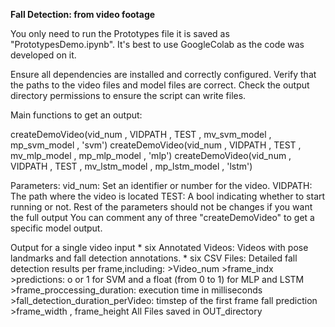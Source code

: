 **Fall Detection: from video footage**

You only need to run the Prototypes file it is saved as "PrototypesDemo.ipynb".
It's best to use GoogleColab as the code was developed on it. 

Ensure all dependencies are installed and correctly configured.
Verify that the paths to the video files and model files are correct.
Check the output directory permissions to ensure the script can write files.


Main functions to get an output:

createDemoVideo(vid_num , VIDPATH , TEST , mv_svm_model , mp_svm_model , 'svm')
createDemoVideo(vid_num , VIDPATH , TEST , mv_mlp_model , mp_mlp_model , 'mlp')
createDemoVideo(vid_num , VIDPATH , TEST , mv_lstm_model , mp_lstm_model , 'lstm')

Parameters:
vid_num: Set an identifier or number for the video.
VIDPATH: The path where the video is located
TEST:  A bool indicating whether to start running or not.
Rest of the parameters should not be changes if you want the full output
You can comment any of three "createDemoVideo" to get a specific model output.

Output for a single video input
	* six Annotated Videos: Videos with pose landmarks and fall detection annotations.
	* six CSV Files: Detailed fall detection results per frame,including:
			>Video_num
			>frame_indx	
			>predictions: o or 1 for SVM and a float (from 0 to 1) for MLP and LSTM	
			>frame_proccessing_duration: execution time in milliseconds
			>fall_detection_duration_perVideo: timstep of the first frame fall prediction	
			>frame_width , frame_height
All Files saved in OUT_directory
